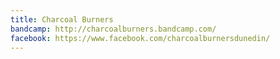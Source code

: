 ```yaml
---
title: Charcoal Burners
bandcamp: http://charcoalburners.bandcamp.com/
facebook: https://www.facebook.com/charcoalburnersdunedin/
---
```

